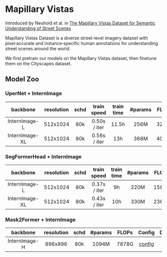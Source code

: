 # Mapillary Vistas

Introduced by Neuhold et al. in [The Mapillary Vistas Dataset for Semantic Understanding of Street Scenes](http://openaccess.thecvf.com/content_ICCV_2017/papers/Neuhold_The_Mapillary_Vistas_ICCV_2017_paper.pdf)

Mapillary Vistas Dataset is a diverse street-level imagery dataset with pixel‑accurate and instance‑specific human annotations for understanding street scenes around the world.

We first pretrain our models on the Mapillary Vistas dataset, then finetune them on the Cityscapes dataset.

## Model Zoo

### UperNet + InternImage

|    backbone    | resolution | schd | train speed  | train time | #params | FLOPs |                            Config                            |                                                      Download                                                       |
| :------------: | :--------: | :--: | :----------: | :--------: | :-----: | :---: | :----------------------------------------------------------: | :-----------------------------------------------------------------------------------------------------------------: |
| InternImage-L  |  512x1024  | 80k  | 0.50s / iter |   11.5h    |  256M   | 3234G | [config](./upernet_internimage_l_512x1024_80k_mapillary.py)  | [ckpt](https://huggingface.co/OpenGVLab/InternImage/resolve/main/upernet_internimage_l_512x1024_80k_mapillary.pth)  |
| InternImage-XL |  512x1024  | 80k  | 0.56s / iter |    13h     |  368M   | 4022G | [config](./upernet_internimage_xl_512x1024_80k_mapillary.py) | [ckpt](https://huggingface.co/OpenGVLab/InternImage/resolve/main/upernet_internimage_xl_512x1024_80k_mapillary.pth) |

### SegFormerHead + InternImage

|    backbone    | resolution | schd | train speed  | train time | #params | FLOPs |                             Config                             |                                                       Download                                                        |
| :------------: | :--------: | :--: | :----------: | :--------: | :-----: | :---: | :------------------------------------------------------------: | :-------------------------------------------------------------------------------------------------------------------: |
| InternImage-L  |  512x1024  | 80k  | 0.37s / iter |     9h     |  220M   | 1580G | [config](./segformer_internimage_l_512x1024_80k_mapillary.py)  | [ckpt](https://huggingface.co/OpenGVLab/InternImage/resolve/main/segformer_internimage_l_512x1024_80k_mapillary.pth)  |
| InternImage-XL |  512x1024  | 80k  | 0.43s / iter |    10h     |  330M   | 2364G | [config](./segformer_internimage_xl_512x1024_80k_mapillary.py) | [ckpt](https://huggingface.co/OpenGVLab/InternImage/resolve/main/segformer_internimage_xl_512x1024_80k_mapillary.pth) |

### Mask2Former + InternImage

|   backbone    | resolution | schd | #params | FLOPs |                             Config                             |                                                       Download                                                        |
| :-----------: | :--------: | :--: | :-----: | :---: | :------------------------------------------------------------: | :-------------------------------------------------------------------------------------------------------------------: |
| InternImage-H |  896x896   | 80k  |  1094M  | 7878G | [config](./mask2former_internimage_h_896x896_80k_mapillary.py) | [ckpt](https://huggingface.co/OpenGVLab/InternImage/resolve/main/mask2former_internimage_h_896x896_80k_mapillary.pth) |
